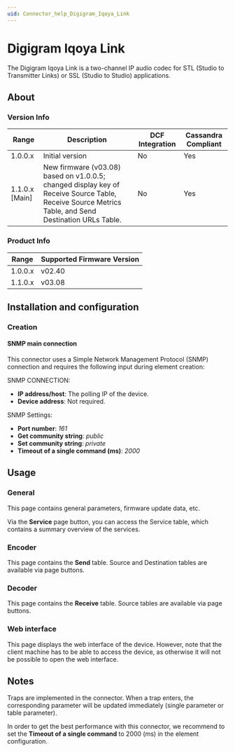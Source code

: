 ```yaml
---
uid: Connector_help_Digigram_Iqoya_Link
---
```


# Digigram Iqoya Link

The Digigram Iqoya Link is a two-channel IP audio codec for STL (Studio to Transmitter Links) or SSL (Studio to Studio) applications.

## About

### Version Info

| Range | Description | DCF Integration | Cassandra Compliant |
|--|--|--|--|
| 1.0.0.x | Initial version | No | Yes |
| 1.1.0.x [Main] | New firmware (v03.08) based on v1.0.0.5; changed display key of Receive Source Table, Receive Source Metrics Table, and Send Destination URLs Table. | No | Yes |

### Product Info

| Range | Supported Firmware Version |
|------------------|-----------------------------|
| 1.0.0.x          | v02.40                      |
| 1.1.0.x          | v03.08                      |

## Installation and configuration

### Creation

#### SNMP main connection

This connector uses a Simple Network Management Protocol (SNMP) connection and requires the following input during element creation:

SNMP CONNECTION:

- **IP address/host**: The polling IP of the device.
- **Device address**: Not required.

SNMP Settings:

- **Port number**: *161*
- **Get community string**: *public*
- **Set community string**: *private*
- **Timeout of a single command (ms)**: *2000*

## Usage

### General

This page contains general parameters, firmware update data, etc.

Via the **Service** page button, you can access the Service table, which contains a summary overview of the services.

### Encoder

This page contains the **Send** table. Source and Destination tables are available via page buttons.

### Decoder

This page contains the **Receive** table. Source tables are available via page buttons.

### Web interface

This page displays the web interface of the device. However, note that the client machine has to be able to access the device, as otherwise it will not be possible to open the web interface.

## Notes

Traps are implemented in the connector. When a trap enters, the corresponding parameter will be updated immediately (single parameter or table parameter).

In order to get the best performance with this connector, we recommend to set the **Timeout of a single command** to 2000 (ms) in the element configuration.
